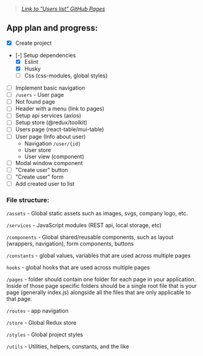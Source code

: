 > _[Link to "Users list" GitHub Pages](https://Andrejb596.github.io/Users-list)_

## App plan and progress:

- [x] Create project
- [-] Setup dependencies
  - [x] Eslint
  - [x] Husky
  - [ ] Css (css-modules, global styles)
- [ ] Implement basic navigation
- [ ] `/users` - User page
- [ ] Not found page
- [ ] Header with a menu (link to pages)
- [ ] Setup api services (axios)
- [ ] Setup store (@redux/toolkit)
- [ ] Users page (react-table/mui-table)
- [ ] User page (Info about user)
  - Navigation `/user/{id}`
  - User store
  - User view (component)
- [ ] Modal window component
- [ ] "Create user" button
- [ ] "Create user" form
- [ ] Add created user to list

### File structure:

`/assets` - Global static assets such as images, svgs, company logo, etc.

`/services` - JavaScript modules (REST api, local storage, etc)

`/components` - Global shared/reusable components, such as layout (wrappers, navigation), form components, buttons

`/constants` - global values, variables that are used across multiple pages

`hooks` - global hooks that are used across multiple pages

`/pages` - folder should contain one folder for each page in your application. Inside of those page specific folders should be a single root file that is your page (generally index.js) alongside all the files that are only applicable to that page.

`/routes` - app navigation

`/store` - Global Redux store

`/styles` - Global project styles

`/utils` - Utilities, helpers, constants, and the like
